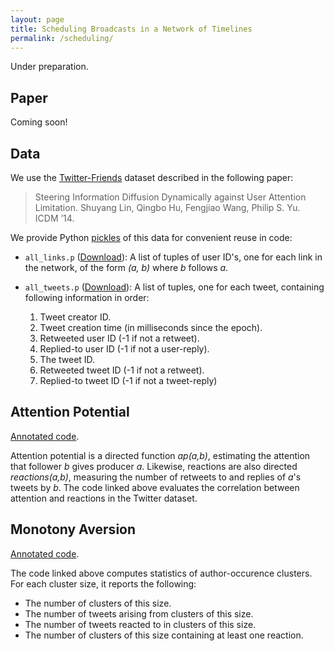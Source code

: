 ```yaml
---
layout: page
title: Scheduling Broadcasts in a Network of Timelines
permalink: /scheduling/
---
```


Under preparation.

## Paper

Coming soon!

## Data

We use the [Twitter-Friends](http://linshuyang.com/research/PDC/) dataset described
in the following paper:

> Steering Information Diffusion Dynamically against User Attention Limitation.
> Shuyang Lin, Qingbo Hu, Fengjiao Wang, Philip S. Yu. ICDM ’14.

We provide Python [pickles](https://wiki.python.org/moin/UsingPickle)
of this data for convenient reuse in code:

   * `all_links.p` ([Download](all_tweets.p)): A list of tuples of user ID's,
     one for each link in the network, of the form *(a, b)* where *b* follows *a*.

   * `all_tweets.p` ([Download](all_tweets.p)): A list of tuples, one for each tweet,
     containing following information in order:

      1. Tweet creator ID.
      2. Tweet creation time (in milliseconds since the epoch).
      3. Retweeted user ID (-1 if not a retweet).
      4. Replied-to user ID (-1 if not a user-reply).
      5. The tweet ID.
      6. Retweeted tweet ID (-1 if not a retweet).
      7. Replied-to tweet ID (-1 if not a tweet-reply)

## Attention Potential

[Annotated code](https://gist.github.com/emaadmanzoor/a1e6632f905fa6bcbbcb).

Attention potential is a directed function *ap(a,b)*, estimating the attention that follower *b*
gives producer *a*. Likewise, reactions are also directed *reactions(a,b)*, measuring the number
of retweets to and replies of *a*'s tweets by *b*. The code linked above evaluates the correlation
between attention and reactions in the Twitter dataset.

## Monotony Aversion

[Annotated code](https://gist.github.com/emaadmanzoor/55f2b1c72764a2ba9bfd).

The code linked above computes statistics of author-occurence clusters.
For each cluster size, it reports the following:

   * The number of clusters of this size.
   * The number of tweets arising from clusters of this size.
   * The number of tweets reacted to in clusters of this size.
   * The number of clusters of this size containing at least one reaction.
